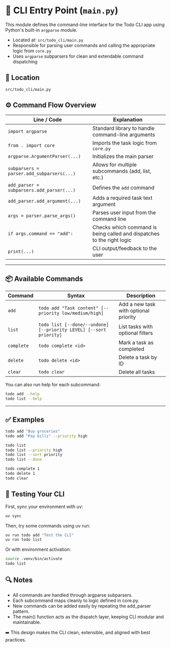 # 🧠 CLI Entry Point (`main.py`)

This module defines the command-line interface for the Todo CLI app using Python's built-in `argparse` module.

- Located at: `src/todo_cli/main.py`
- Responsible for parsing user commands and calling the appropriate logic from `core.py`
- Uses `argparse` subparsers for clean and extendable command dispatching

## 📂 Location

`src/todo_cli/main.py`

## ⚙️ Command Flow Overview

| Line / Code                                | Explanation                                                               |
|--------------------------------------------|---------------------------------------------------------------------------|
| `import argparse`                          | Standard library to handle command-line arguments                         |
| `from . import core`                       | Imports the task logic from `core.py`                                     |
| `argparse.ArgumentParser(...)`             | Initializes the main parser|
| `subparsers = parser.add_subparsers(...)`  | Allows for multiple subcommands (add, list, etc.)                         |
| `add_parser = subparsers.add_parser(...)`  | Defines the `add` command                                                 |
| `add_parser.add_argument(...)`             | Adds a required task text argument                                        |
| `args = parser.parse_args()`              | Parses user input from the command line                                   |
| `if args.command == "add":`               | Checks which command is being called and dispatches to the right logic   |
| `print(...)`                              | CLI output/feedback to the user                                           |

---

## 📦 Available Commands

| Command             | Syntax                                                           | Description                                     |
|---------------------|------------------------------------------------------------------|-------------------------------------------------|
| `add`               | `todo add "Task content" [--priority low/medium/high]`   | Add a new task with optional priority   |
| `list`              | `todo list [--done/--undone] [--priority LEVEL] [--sort priority]`  | List tasks with optional filters   |
| `complete`          | `todo complete <id>`                                             | Mark a task as completed                        |
| `delete`            | `todo delete <id>`                                               | Delete a task by ID                             |
| `clear`             | `todo clear`                                                     | Delete all tasks                                |

You can also run help for each subcommand:

```bash
todo add --help
todo list --help
```

---

## ✅ Examples

```bash
todo add "Buy groceries"
todo add "Pay bills" --priority high

todo list
todo list --priority high
todo list --sort priority
todo list --done

todo complete 1
todo delete 1
todo clear
```

## 🧪 Testing Your CLI

First, sync your environment with uv:

```bash
uv sync
```

Then, try some commands using uv run:

```bash
uv run todo add "Test the CLI"
uv run todo list
```

Or with environment activation:

```bash
source .venv/bin/activate
todo list
```

## 🔍 Notes

- All commands are handled through argparse subparsers.
- Each subcommand maps cleanly to logic defined in core.py.
- New commands can be added easily by repeating the add_parser pattern.
- The main() function acts as the dispatch layer, keeping CLI modular and maintainable.

➡️ This design makes the CLI clean, extensible, and aligned with best practices.

